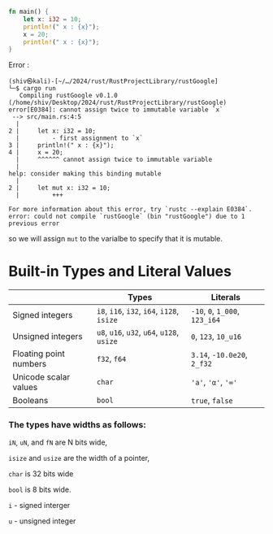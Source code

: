 ```rust
fn main() {
    let x: i32 = 10;
    println!(" x : {x}");
    x = 20;
    println!(" x : {x}");
}

```
Error : 
```
(shiv㉿kali)-[~/…/2024/rust/RustProjectLibrary/rustGoogle]
└─$ cargo run
   Compiling rustGoogle v0.1.0 (/home/shiv/Desktop/2024/rust/RustProjectLibrary/rustGoogle)
error[E0384]: cannot assign twice to immutable variable `x`
 --> src/main.rs:4:5
  |
2 |     let x: i32 = 10;
  |         - first assignment to `x`
3 |     println!(" x : {x}");
4 |     x = 20;
  |     ^^^^^^ cannot assign twice to immutable variable
  |
help: consider making this binding mutable
  |
2 |     let mut x: i32 = 10;
  |         +++

For more information about this error, try `rustc --explain E0384`.
error: could not compile `rustGoogle` (bin "rustGoogle") due to 1 previous error

```
so we will assign `mut` to the varialbe to specify that it is mutable.


# Built-in Types and Literal Values


|                           | **Types**                                | **Literals**                   |
|---------------------------|-------------------------------------------|---------------------------------|
| Signed integers           | `i8`, `i16`, `i32`, `i64`, `i128`, `isize`| `-10`, `0`, `1_000`, `123_i64` |
| Unsigned integers         | `u8`, `u16`, `u32`, `u64`, `u128`, `usize`| `0`, `123`, `10_u16`           |
| Floating point numbers    | `f32`, `f64`                              | `3.14`, `-10.0e20`, `2_f32`    |
| Unicode scalar values     | `char`                                    | `'a'`, `'α'`, `'∞'`            |
| Booleans                  | `bool`                                    | `true`, `false`                |




### The types have widths as follows:

`iN`, `uN`, and `fN` are N bits wide,

`isize` and `usize` are the width of a pointer,

`char` is 32 bits wide

`bool` is 8 bits wide.

`i` - signed interger 

`u` - unsigned integer 